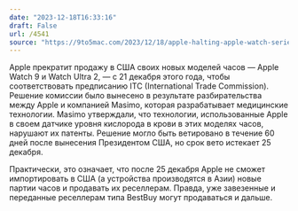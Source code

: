 ```yaml
---
date: "2023-12-18T16:33:16"
draft: False
url: /4541
source: "https://9to5mac.com/2023/12/18/apple-halting-apple-watch-series-9-and-apple-watch-ultra-2-sales/"
---
```


Apple прекратит продажу в США своих новых моделей часов — Apple Watch 9 и Watch Ultra 2, — с 21 декабря этого года, чтобы соответствовать предписанию ITC (International Trade Commission). Решение комиссии было вынесено в результате разбирательства между Apple и компанией Masimo, которая разрабатывает медицинские технологии. Masimo утверждали, что технологии, использованные Apple в своем датчике уровня кислорода в крови в этих моделях часов, нарушают их патенты. Решение могло быть ветировано в течение 60 дней после вынесения Президентом США, но срок вето истекает 25 декабря.

Практически, это означает, что после 25 декабря Apple не сможет импортировать в США (а устройства производятся в Азии) новые партии часов и продавать их реселлерам. Правда, уже завезенные и переданные реселлерам типа BestBuy могут продаваться и дальше.
